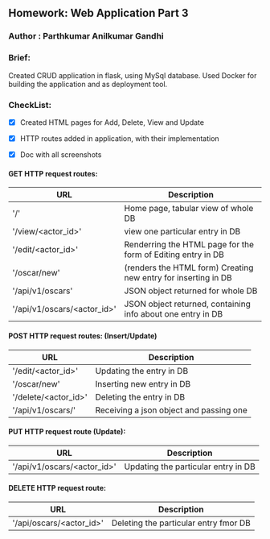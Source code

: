 ## Homework: Web Application Part 3

### Author : Parthkumar Anilkumar Gandhi

### Brief:
Created CRUD application in flask, using MySql database.
Used Docker for building the application and as deployment tool.

### CheckList:
- [x] Created HTML pages for Add, Delete, View and Update
- [x] HTTP routes added in application, with their implementation
- [x] Doc with all screenshots
    

#### GET HTTP request routes:    
| URL      | Description | 
| ----------- | ----------- | 
| '/'      | Home page, tabular view of whole DB       | 
| '/view/<actor_id>'   | view one particular entry in DB    |
|'/edit/<actor_id>'| Renderring the HTML page for the form of Editing entry in DB|
|'/oscar/new'| (renders the HTML form) Creating new entry for inserting in DB|
|'/api/v1/oscars'| JSON object returned for whole DB|
|'/api/v1/oscars/<actor_id>'| JSON object returned, containing info about one entry in DB|

#### POST HTTP request routes: (Insert/Update)
| URL      | Description | 
| ----------- | ----------- |
|'/edit/<actor_id>'|Updating the entry in DB |
|'/oscar/new'| Inserting new entry in DB|
|'/delete/<actor_id>'| Deleting the entry in DB|
|'/api/v1/oscars/'| Receiving a json object and passing one|

#### PUT HTTP request route (Update):
| URL      | Description | 
| ----------- | ----------- | 
| '/api/v1/oscars/<actor_id>'    | Updating the particular entry in DB       | 

#### DELETE HTTP request route:
| URL      | Description | 
| ----------- | ----------- | 
| '/api/oscars/<actor_id>'    | Deleting the particular entry fmor DB       | 

